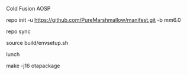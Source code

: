 Cold Fusion AOSP

repo init -u https://github.com/PureMarshmallow/manifest.git -b mm6.0

repo sync

source build/envsetup.sh

lunch

make -j16 otapackage
